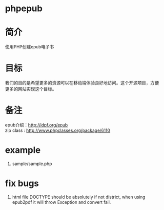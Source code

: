 phpepub
=======

# 简介

使用PHP创建epub电子书

# 目标

我们的目的是希望更多的资源可以在移动端体验良好地访问。这个开源项目，方便更多的网站实现这个目标。


# 备注

epub介绍：http://idpf.org/epub  
zip class : http://www.phpclasses.org/package/6110

# example

1. sample/sample.php

# fix bugs

1. html file DOCTYPE should be absolutely 
	<!DOCTYPE html PUBLIC "-//W3C//DTD XHTML 1.1//EN" "http://www.w3.org/TR/xhtml11/DTD/xhtml11.dtd">
	if not district, when using epub2pdf it will throw Exception and convert fail.

